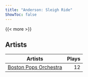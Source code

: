 ```yaml
---
title: "Anderson: Sleigh Ride"
ShowToc: false
---
```


{{< more >}}

## Artists
Artists | Plays 
----- | -----: 
[Boston Pops Orchestra](/artists/boston-pops-orchestra-136372) | 12

